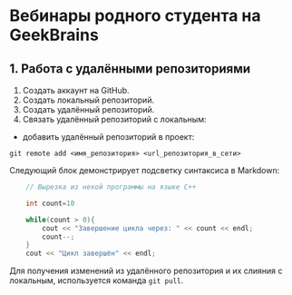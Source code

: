 # Вебинары родного студента на GeekBrains

## 1. Работа с удалёнными репозиториями

1. Создать аккаунт на GitHub.
2. Создать локальный репозиторий.
3. Создать удалённый репозиторий.
4. Связать удалённый репозиторий с локальным:

* добавить удалённый репозиторий в проект:

```Git
git remote add <имя_репозитория> <url_репозитория_в_сети>
```

Следующий блок демонстрирует подсветку синтаксиса в Markdown:

```C++
    // Вырезка из некой программы на языке C++

    int count=10

    while(count > 0){
        cout << "Завершение цикла через: " << count << endl;
        count--;
    }
    cout << "Цикл завершён" << endl;
```

Для получения изменений из удалённого репозитория и их слияния с локальным, используется команда `git pull`.
